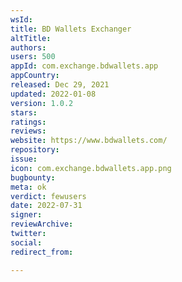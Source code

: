 ```yaml
---
wsId: 
title: BD Wallets Exchanger
altTitle: 
authors: 
users: 500
appId: com.exchange.bdwallets.app
appCountry: 
released: Dec 29, 2021
updated: 2022-01-08
version: 1.0.2
stars: 
ratings: 
reviews: 
website: https://www.bdwallets.com/
repository: 
issue: 
icon: com.exchange.bdwallets.app.png
bugbounty: 
meta: ok
verdict: fewusers
date: 2022-07-31
signer: 
reviewArchive: 
twitter: 
social: 
redirect_from: 

---
```


